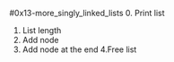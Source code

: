 #0x13-more_singly_linked_lists
0. Print list
1. List length
2. Add node
3. Add node at the end
4.Free list
